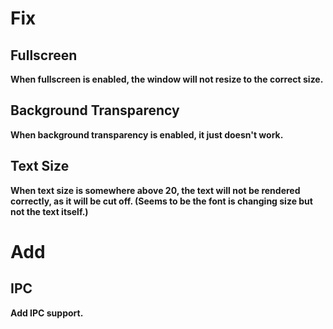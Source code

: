 # Fix

## Fullscreen

**When fullscreen is enabled, the window will not resize to the correct size.**

## Background Transparency

**When background transparency is enabled, it just doesn't work.**

## Text Size

**When text size is somewhere above 20, the text will not be rendered correctly, as it will be cut off. (Seems to be the font is changing size but not the text itself.)**

# Add

## IPC

**Add IPC support.**